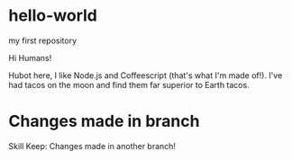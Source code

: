 # hello-world
my first repository

Hi Humans!

Hubot here, I like Node.js and Coffeescript (that's what I'm made of!). I've had tacos on the moon and find them far superior to Earth tacos.

Changes made in branch
=======

Skill Keep:
Changes made in another branch!